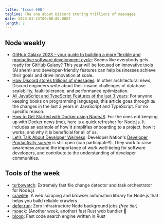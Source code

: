 ```yaml
---
title: 'Issue #08'
tagline: The one about Discord storing trillions of messages
date: 2023-03-23T00:00:00.000Z
length: 2
---
```


## Node weekly

* [GitHub Galaxy 2023 – your guide to building a more flexible and productive software development cycle](https://dub.sh/Wu52Arp): Seems like everybody gets ready for GitHub Galaxy? This year will be focused on innovative tools (AI ahem) and developer-friendly features can help businesses achieve their goals and drive innovation at scale.
* [How Discord stores trillions of messages](https://dub.sh/gIorm6d): In other architectural news, Discord engineers write about their insane challenges of database scalability, fault-tolerance, and performance optimization.
* [All JavaScript and TypeScript Features of the last 3 years](https://dub.sh/uui4bCd): For anyone keeping books on programming languages, this article goes through *all* the changes in the last 3 years in JavaScript and TypeScript. For no specific reason.
* [How to Get Started with Docker using NodeJS](https://dub.sh/8iGz4Dc): For the ones not keeping up with Docker news (me), here is a quick refresher for Node.js. It includes an example of how it simplifies onboarding to a project, how it works, and why it is beneficial for all of us.
* [Let’s Talk About Developer Wellness](https://dub.sh/EQZ42zh): Developer Nation's [Developer Productivity survey](https://dub.sh/eBBaPIX) is still open (can participate!!). They work to raise awareness around the importance of work well-being for software developers, and contribute to the understanding of developer communities.

## Tools of the week

* [turbowatch](https://dub.sh/FoFpF6E): Extremely fast file change detector and task orchestrator for Node.js
* [crawlee](https://dub.sh/HmetraI): A web scraping and browser automation library for Node.js that helps you build reliable crawlers
* [defer.run](https://dub.sh/pVLb2Sn): Zero infrastructure Node background jobs *(free tier)*
* [rspack](https://dub.sh/DF9yzxj): (Another week, another) fast Rust web bundler 🦀️
* [bloop](https://dub.sh/dTZfhUx): Fast code search engine written in Rust
